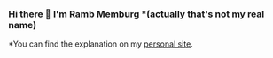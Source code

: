 ### Hi there 👋 I'm Ramb Memburg \*(actually that's not my real name)

\*You can find the explanation on my [personal site](https://memburg.github.io/).
